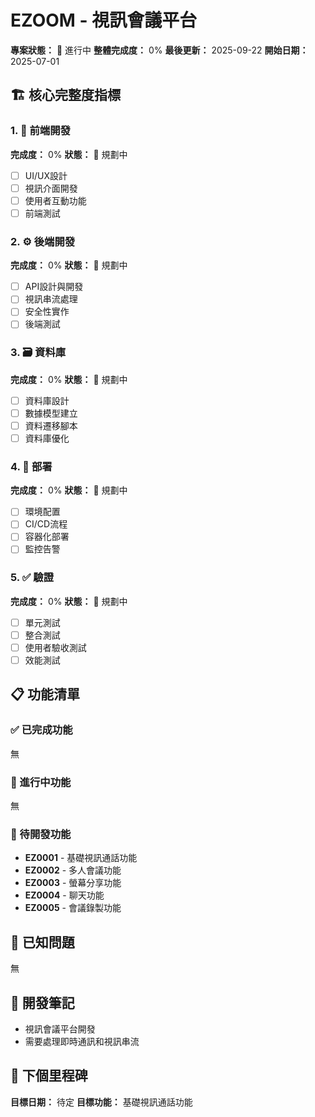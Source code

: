 # EZOOM - 視訊會議平台

**專案狀態：** 🚧 進行中
**整體完成度：** 0%
**最後更新：** 2025-09-22
**開始日期：** 2025-07-01

## 🏗️ 核心完整度指標

### 1. 🎨 前端開發
**完成度：** 0%
**狀態：** 🎯 規劃中
- [ ] UI/UX設計
- [ ] 視訊介面開發
- [ ] 使用者互動功能
- [ ] 前端測試

### 2. ⚙️ 後端開發
**完成度：** 0%
**狀態：** 🎯 規劃中
- [ ] API設計與開發
- [ ] 視訊串流處理
- [ ] 安全性實作
- [ ] 後端測試

### 3. 🗃️ 資料庫
**完成度：** 0%
**狀態：** 🎯 規劃中
- [ ] 資料庫設計
- [ ] 數據模型建立
- [ ] 資料遷移腳本
- [ ] 資料庫優化

### 4. 🚀 部署
**完成度：** 0%
**狀態：** 🎯 規劃中
- [ ] 環境配置
- [ ] CI/CD流程
- [ ] 容器化部署
- [ ] 監控告警

### 5. ✅ 驗證
**完成度：** 0%
**狀態：** 🎯 規劃中
- [ ] 單元測試
- [ ] 整合測試
- [ ] 使用者驗收測試
- [ ] 效能測試

## 📋 功能清單

### ✅ 已完成功能
無

### 🚧 進行中功能
無

### 📝 待開發功能
- **EZ0001** - 基礎視訊通話功能
- **EZ0002** - 多人會議功能
- **EZ0003** - 螢幕分享功能
- **EZ0004** - 聊天功能
- **EZ0005** - 會議錄製功能

## 🐛 已知問題
無

## 📝 開發筆記
- 視訊會議平台開發
- 需要處理即時通訊和視訊串流

## 🎯 下個里程碑
**目標日期：** 待定
**目標功能：** 基礎視訊通話功能